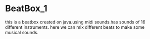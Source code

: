 # BeatBox_1
this is a beatbox created on java.using midi sounds.has sounds of 16 different instruments.
here we can mix different beats to make some musical sounds.

